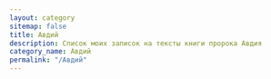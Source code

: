 ```yaml
---
layout: category
sitemap: false
title: Авдий
description: Список моих записок на тексты книги пророка Авдия
category_name: Авдий
permalink: "/Авдий"
---
```

